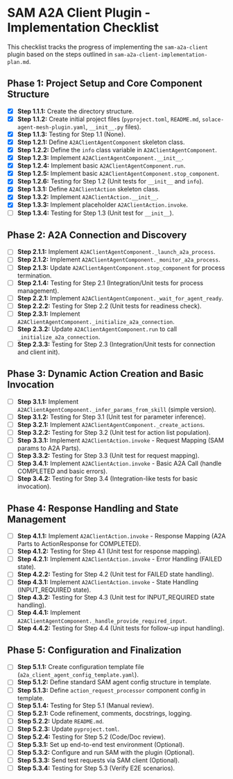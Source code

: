 # SAM A2A Client Plugin - Implementation Checklist

This checklist tracks the progress of implementing the `sam-a2a-client` plugin based on the steps outlined in `sam-a2a-client-implementation-plan.md`.

## Phase 1: Project Setup and Core Component Structure

- [x] **Step 1.1.1:** Create the directory structure.
- [x] **Step 1.1.2:** Create initial project files (`pyproject.toml`, `README.md`, `solace-agent-mesh-plugin.yaml`, `__init__.py` files).
- [x] **Step 1.1.3:** Testing for Step 1.1 (None).
- [x] **Step 1.2.1:** Define `A2AClientAgentComponent` skeleton class.
- [x] **Step 1.2.2:** Define the `info` class variable in `A2AClientAgentComponent`.
- [x] **Step 1.2.3:** Implement `A2AClientAgentComponent.__init__`.
- [x] **Step 1.2.4:** Implement basic `A2AClientAgentComponent.run`.
- [x] **Step 1.2.5:** Implement basic `A2AClientAgentComponent.stop_component`.
- [x] **Step 1.2.6:** Testing for Step 1.2 (Unit tests for `__init__` and `info`).
- [x] **Step 1.3.1:** Define `A2AClientAction` skeleton class.
- [x] **Step 1.3.2:** Implement `A2AClientAction.__init__`.
- [x] **Step 1.3.3:** Implement placeholder `A2AClientAction.invoke`.
- [ ] **Step 1.3.4:** Testing for Step 1.3 (Unit test for `__init__`).

## Phase 2: A2A Connection and Discovery

- [ ] **Step 2.1.1:** Implement `A2AClientAgentComponent._launch_a2a_process`.
- [ ] **Step 2.1.2:** Implement `A2AClientAgentComponent._monitor_a2a_process`.
- [ ] **Step 2.1.3:** Update `A2AClientAgentComponent.stop_component` for process termination.
- [ ] **Step 2.1.4:** Testing for Step 2.1 (Integration/Unit tests for process management).
- [ ] **Step 2.2.1:** Implement `A2AClientAgentComponent._wait_for_agent_ready`.
- [ ] **Step 2.2.2:** Testing for Step 2.2 (Unit tests for readiness check).
- [ ] **Step 2.3.1:** Implement `A2AClientAgentComponent._initialize_a2a_connection`.
- [ ] **Step 2.3.2:** Update `A2AClientAgentComponent.run` to call `_initialize_a2a_connection`.
- [ ] **Step 2.3.3:** Testing for Step 2.3 (Integration/Unit tests for connection and client init).

## Phase 3: Dynamic Action Creation and Basic Invocation

- [ ] **Step 3.1.1:** Implement `A2AClientAgentComponent._infer_params_from_skill` (simple version).
- [ ] **Step 3.1.2:** Testing for Step 3.1 (Unit test for parameter inference).
- [ ] **Step 3.2.1:** Implement `A2AClientAgentComponent._create_actions`.
- [ ] **Step 3.2.2:** Testing for Step 3.2 (Unit test for action list population).
- [ ] **Step 3.3.1:** Implement `A2AClientAction.invoke` - Request Mapping (SAM params to A2A Parts).
- [ ] **Step 3.3.2:** Testing for Step 3.3 (Unit test for request mapping).
- [ ] **Step 3.4.1:** Implement `A2AClientAction.invoke` - Basic A2A Call (handle COMPLETED and basic errors).
- [ ] **Step 3.4.2:** Testing for Step 3.4 (Integration-like tests for basic invocation).

## Phase 4: Response Handling and State Management

- [ ] **Step 4.1.1:** Implement `A2AClientAction.invoke` - Response Mapping (A2A Parts to ActionResponse for COMPLETED).
- [ ] **Step 4.1.2:** Testing for Step 4.1 (Unit test for response mapping).
- [ ] **Step 4.2.1:** Implement `A2AClientAction.invoke` - Error Handling (FAILED state).
- [ ] **Step 4.2.2:** Testing for Step 4.2 (Unit test for FAILED state handling).
- [ ] **Step 4.3.1:** Implement `A2AClientAction.invoke` - State Handling (INPUT_REQUIRED state).
- [ ] **Step 4.3.2:** Testing for Step 4.3 (Unit test for INPUT_REQUIRED state handling).
- [ ] **Step 4.4.1:** Implement `A2AClientAgentComponent._handle_provide_required_input`.
- [ ] **Step 4.4.2:** Testing for Step 4.4 (Unit tests for follow-up input handling).

## Phase 5: Configuration and Finalization

- [ ] **Step 5.1.1:** Create configuration template file (`a2a_client_agent_config_template.yaml`).
- [ ] **Step 5.1.2:** Define standard SAM agent config structure in template.
- [ ] **Step 5.1.3:** Define `action_request_processor` component config in template.
- [ ] **Step 5.1.4:** Testing for Step 5.1 (Manual review).
- [ ] **Step 5.2.1:** Code refinement, comments, docstrings, logging.
- [ ] **Step 5.2.2:** Update `README.md`.
- [ ] **Step 5.2.3:** Update `pyproject.toml`.
- [ ] **Step 5.2.4:** Testing for Step 5.2 (Code/Doc review).
- [ ] **Step 5.3.1:** Set up end-to-end test environment (Optional).
- [ ] **Step 5.3.2:** Configure and run SAM with the plugin (Optional).
- [ ] **Step 5.3.3:** Send test requests via SAM client (Optional).
- [ ] **Step 5.3.4:** Testing for Step 5.3 (Verify E2E scenarios).
